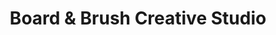 ---
title: "Board & Brush Creative Studio"
url: /roanoke/board-and-brush-creative-studio/
shop: doityourself
---